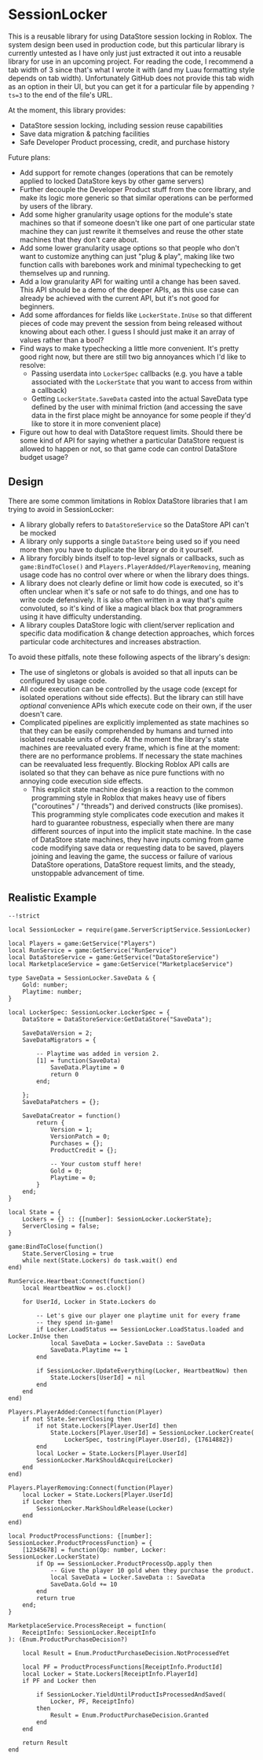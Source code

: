 # SessionLocker

This is a reusable library for using DataStore session locking in Roblox. The system design been used in production code, but this particular library is currently untested as I have only just just extracted it out into a reusable library for use in an upcoming project.
For reading the code, I recommend a tab width of 3 since that's what I wrote it with (and my Luau formatting style depends on tab width). Unfortunately GitHub does not provide this tab widh as an option in their UI, but you can get it for a particular file by appending `?ts=3` to the end of the file's URL.

At the moment, this library provides:
- DataStore session locking, including session reuse capabilities
- Save data migration & patching facilities
- Safe Developer Product processing, credit, and purchase history

Future plans:
- Add support for remote changes (operations that can be remotely applied to locked DataStore keys by other game servers)
- Further decouple the Developer Product stuff from the core library, and make its logic more generic so that similar operations can be performed by users of the library.
- Add some higher granularity usage options for the module's state machines so that if someone doesn't like one part of one particular state machine they can just rewrite it themselves and reuse the other state machines that they don't care about.
- Add some lower granularity usage options so that people who don't want to customize anything can just "plug & play", making like two function calls with barebones work and minimal typechecking to get themselves up and running.
- Add a low granularity API for waiting until a change has been saved. This API should be a demo of the deeper APIs, as this use case can already be achieved with the current API, but it's not good for beginners.
- Add some affordances for fields like `LockerState.InUse` so that different pieces of code may prevent the session from being released without knowing about each other. I guess I should just make it an array of values rather than a bool?
- Find ways to make typechecking a little more convenient. It's pretty good right now, but there are still two big annoyances which I'd like to resolve:
  - Passing userdata into `LockerSpec` callbacks (e.g. you have a table associated with the `LockerState` that you want to access from within a callback)
  - Getting `LockerState.SaveData` casted into the actual SaveData type defined by the user with minimal friction (and accessing the save data in the first place might be annoyance for some people if they'd like to store it in more convenient place)
- Figure out how to deal with DataStore request limits. Should there be some kind of API for saying whether a particular DataStore request is allowed to happen or not, so that game code can control DataStore budget usage?

## Design

There are some common limitations in Roblox DataStore libraries that I am trying to avoid in SessionLocker:
- A library globally refers to `DataStoreService` so the DataStore API can't be mocked
- A library only supports a single `DataStore` being used so if you need more then you have to duplicate the library or do it yourself.
- A library forcibly binds itself to top-level signals or callbacks, such as `game:BindToClose()` and `Players.PlayerAdded/PlayerRemoving`, meaning usage code has no control over where or when the library does things.
- A library does not clearly define or limit how code is executed, so it's often unclear when it's safe or not safe to do things, and one has to write code defensively. It is also often written in a way that's quite convoluted, so it's kind of like a magical black box that programmers using it have difficulty understanding.
- A library couples DataStore logic with client/server replication and specific data modification & change detection approaches, which forces particular code architectures and increases abstraction.

 To avoid these pitfalls, note these following aspects of the library's design:
- The use of singletons or globals is avoided so that all inputs can be configured by usage code.
- All code execution can be controlled by the usage code (except for isolated operations without side effects). But the library can still have _optional_ convenience APIs which execute code on their own, if the user doesn't care.
- Complicated pipelines are explicitly implemented as state machines so that they can be easily comprehended by humans and turned into isolated reusable units of code. At the moment the library's state machines are reevaluated every frame, which is fine at the moment: there are no performance problems. If necessary the state machines can be reevaluated less frequently. Blocking Roblox API calls are isolated so that they can behave as nice pure functions with no annoying code execution side effects.
  - This explicit state machine design is a reaction to the common programming style in Roblox that makes heavy use of fibers ("coroutines" / "threads") and derived constructs (like promises). This programming style complicates code execution and makes it hard to guarantee robustness, especially when there are many different sources of input into the implicit state machine. In the case of DataStore state machines, they have inputs coming from game code modifying save data or requesting data to be saved, players joining and leaving the game, the success or failure of various DataStore operations, DataStore request limits, and the steady, unstoppable advancement of time.

## Realistic Example

```luau
--!strict

local SessionLocker = require(game.ServerScriptService.SessionLocker)

local Players = game:GetService("Players")
local RunService = game:GetService("RunService")
local DataStoreService = game:GetService("DataStoreService")
local MarketplaceService = game:GetService("MarketplaceService")

type SaveData = SessionLocker.SaveData & {
	Gold: number;
	Playtime: number;
}

local LockerSpec: SessionLocker.LockerSpec = {
	DataStore = DataStoreService:GetDataStore("SaveData");

	SaveDataVersion = 2;
	SaveDataMigrators = {
		
		-- Playtime was added in version 2.
		[1] = function(SaveData)
			SaveData.Playtime = 0
			return 0
		end;
		
	};
	SaveDataPatchers = {};

	SaveDataCreator = function()
		return {
			Version = 1;
			VersionPatch = 0;
			Purchases = {};
			ProductCredit = {};
			
			-- Your custom stuff here!
			Gold = 0;
			Playtime = 0;
		}
	end;
}

local State = {
	Lockers = {} :: {[number]: SessionLocker.LockerState};
	ServerClosing = false;
}

game:BindToClose(function()
	State.ServerClosing = true
	while next(State.Lockers) do task.wait() end
end)

RunService.Heartbeat:Connect(function()
	local HeartbeatNow = os.clock()
	
	for UserId, Locker in State.Lockers do
		
		-- Let's give our player one playtime unit for every frame
		-- they spend in-game!
		if Locker.LoadStatus == SessionLocker.LoadStatus.loaded and Locker.InUse then
			local SaveData = Locker.SaveData :: SaveData
			SaveData.Playtime += 1
		end

		if SessionLocker.UpdateEverything(Locker, HeartbeatNow) then
			State.Lockers[UserId] = nil
		end
	end
end)

Players.PlayerAdded:Connect(function(Player)
	if not State.ServerClosing then
		if not State.Lockers[Player.UserId] then
			State.Lockers[Player.UserId] = SessionLocker.LockerCreate(
				LockerSpec, tostring(Player.UserId), {17614882})
		end
		local Locker = State.Lockers[Player.UserId]
		SessionLocker.MarkShouldAcquire(Locker)
	end
end)

Players.PlayerRemoving:Connect(function(Player)
	local Locker = State.Lockers[Player.UserId]
	if Locker then
		SessionLocker.MarkShouldRelease(Locker)
	end
end)

local ProductProcessFunctions: {[number]: SessionLocker.ProductProcessFunction} = {
	[12345678] = function(Op: number, Locker: SessionLocker.LockerState)
		if Op == SessionLocker.ProductProcessOp.apply then
			-- Give the player 10 gold when they purchase the product.
			local SaveData = Locker.SaveData :: SaveData
			SaveData.Gold += 10
		end
		return true
	end;
}

MarketplaceService.ProcessReceipt = function(
	ReceiptInfo: SessionLocker.ReceiptInfo
): (Enum.ProductPurchaseDecision?)
	
	local Result = Enum.ProductPurchaseDecision.NotProcessedYet
	
	local PF = ProductProcessFunctions[ReceiptInfo.ProductId]
	local Locker = State.Lockers[ReceiptInfo.PlayerId]
	if PF and Locker then

		if SessionLocker.YieldUntilProductIsProcessedAndSaved(
			Locker, PF, ReceiptInfo)
		then
			Result = Enum.ProductPurchaseDecision.Granted
		end
	end
	
	return Result
end
```

